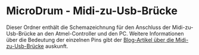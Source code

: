 # MicroDrum - Midi-zu-Usb-Brücke
Dieser Ordner enthält die Schemazeichnung für den Anschluss der Midi-zu-Usb-Brücke an den Atmel-Controller und den PC. Weitere Informationen über die Bedeutung der einzelnen Pins gibt der [Blog-Artikel über die Midi-zu-Usb-Brücke](http://microdrum.wordpress.com/2012/01/16/midi-zu-usb-brucke/) auskunft.
